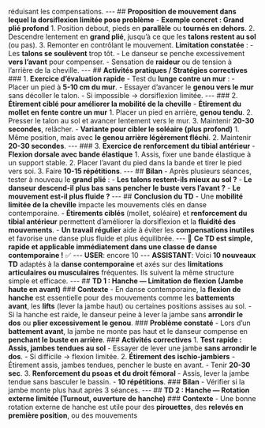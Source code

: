 réduisant les compensations. --- ## **Proposition de mouvement dans lequel la dorsiflexion limitée pose problème** - **Exemple concret : Grand plié profond** 1. Position debout, pieds en **parallèle** ou **tournés en dehors**. 2. Descendre lentement en **grand plié**, jusqu’à ce que les **talons restent au sol** (ou pas). 3. Remonter en contrôlant le mouvement. **Limitation constatée** : - Les **talons se soulèvent** trop tôt. - Le danseur se penche excessivement **vers l’avant** pour compenser. - Sensation de **raideur** ou de tension à l’arrière de la cheville. --- ## **Activités pratiques / Stratégies correctives** ### 1. **Exercice d’évaluation rapide** - Test du **lunge contre un mur** : - Placer un pied à **5-10 cm du mur**. - Essayer d’avancer le **genou vers le mur** sans décoller le talon. - Si impossible → dorsiflexion limitée. --- ### 2. **Étirement ciblé pour améliorer la mobilité de la cheville** - **Étirement du mollet en fente contre un mur** 1. Placer un pied en arrière, **genou tendu**. 2. Presser le talon au sol et avancer lentement vers le mur. 3. Maintenir **20-30 secondes**, relâcher. - **Variante pour cibler le soléaire (plus profond)** 1. Même position, mais avec **le genou arrière légèrement fléchi**. 2. Maintenir **20-30 secondes**. --- ### 3. **Exercice de renforcement du tibial antérieur** - **Flexion dorsale avec bande élastique** 1. Assis, fixer une bande élastique à un support stable. 2. Placer l’avant du pied dans la bande et tirer le pied vers soi. 3. Faire **10-15 répétitions**. --- ## **Bilan** - Après plusieurs séances, tester à nouveau le **grand plié** : - **Les talons restent-ils mieux au sol ?** - **Le danseur descend-il plus bas sans pencher le buste vers l’avant ?** - **Le mouvement est-il plus fluide ?** --- ## **Conclusion du TD** - Une **mobilité limitée de la cheville** impacte les mouvements clés en danse contemporaine. - **Étirements ciblés** (mollet, soléaire) et **renforcement du tibial antérieur** permettent d’améliorer la dorsiflexion et la **fluidité des mouvements**. - **Un travail régulier** aide à éviter les **compensations inutiles** et favorise une danse plus fluide et plus équilibrée. --- 🎯 **Ce TD est simple, rapide et applicable immédiatement dans une classe de danse contemporaine !** ✅ --- **USER**: encore 10 --- **ASSISTANT**: Voici **10 nouveaux TD** adaptés à la **danse contemporaine** et axés sur des **limitations articulaires ou musculaires** fréquentes. Ils suivent la même structure simple et efficace. --- ## **TD 1 : Hanche — Limitation de flexion (Jambe haute en avant)** ### **Contexte** - En danse contemporaine, la **flexion de hanche** est essentielle pour des mouvements comme les **battements avant**, les **lifts** (lever la jambe haut) ou certaines positions assises au sol. - Si la hanche est raide, le danseur peine à lever la jambe sans **arrondir le dos** ou **plier excessivement le genou**. ### **Problème constaté** - Lors d’un **battement avant**, la jambe ne monte pas haut et le danseur compense en **penchant le buste en arrière**. ### **Activités correctives** 1. **Test rapide : Assis, jambes tendues au sol** - Essayer de lever une jambe **sans arrondir le dos**. - Si difficile → flexion limitée. 2. **Étirement des ischio-jambiers** - Étirement assis, jambes tendues, pencher le buste en avant. - Tenir **20-30 sec**. 3. **Renforcement du psoas et du droit fémoral** - Assis, lever la jambe tendue sans basculer le bassin. - **10 répétitions**. ### **Bilan** - Vérifier si la jambe monte plus haut après 3 séances. --- ## **TD 2 : Hanche — Rotation externe limitée (Turnout, ouverture de hanche)** ### **Contexte** - Une bonne rotation externe de hanche est utile pour des **pirouettes**, des **relevés en première position**, ou des mouvements
